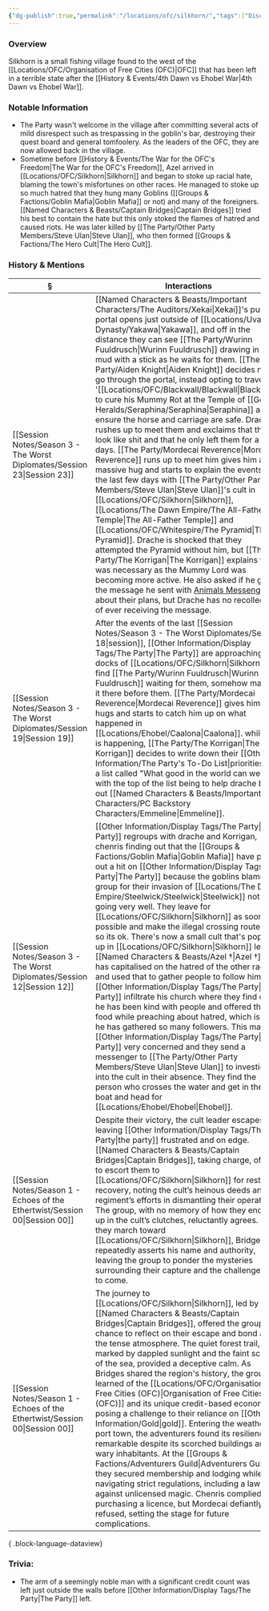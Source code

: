```yaml
---
{"dg-publish":true,"permalink":"/locations/ofc/silkhorn/","tags":["Discovered"],"updated":"2025-08-11T11:53:31.759+01:00"}
---
```


### Overview
Silkhorn is a small fishing village found to the west of the [[Locations/OFC/Organisation of Free Cities (OFC)\|OFC]] that has been left in a terrible state after the [[History & Events/4th Dawn vs Ehobel War\|4th Dawn vs Ehobel War]].

### Notable Information  
- The Party wasn't welcome in the village after committing several acts of mild disrespect such as trespassing in the goblin's bar, destroying their quest board and general tomfoolery. As the leaders of the OFC, they are now allowed back in the village. 
- Sometime before [[History & Events/The War for the OFC's Freedom\|The War for the OFC's Freedom]], Azel arrived in [[Locations/OFC/Silkhorn\|Silkhorn]] and began to stoke up racial hate, blaming the town's misfortunes on other races. He managed to stoke up so much hatred that they hung many Goblins ([[Groups & Factions/Goblin Mafia\|Goblin Mafia]] or not) and many of the foreigners. [[Named Characters & Beasts/Captain Bridges\|Captain Bridges]] tried his best to contain the hate but this only stoked the flames of hatred and caused riots. He was later killed by [[The Party/Other Party Members/Steve Ulan\|Steve Ulan]], who then formed [[Groups & Factions/The Hero Cult\|The Hero Cult]].

### History & Mentions
| §                                                                               | Interactions                                                                                                                                                                                                                                                                                                                                                                                                                                                                                                                                                                                                                                                                                                                                                                                                                                                                                                                                                                                                                                                                                    |
| ------------------------------------------------------------------------------- | ----------------------------------------------------------------------------------------------------------------------------------------------------------------------------------------------------------------------------------------------------------------------------------------------------------------------------------------------------------------------------------------------------------------------------------------------------------------------------------------------------------------------------------------------------------------------------------------------------------------------------------------------------------------------------------------------------------------------------------------------------------------------------------------------------------------------------------------------------------------------------------------------------------------------------------------------------------------------------------------------------------------------------------------------------------------------------------------------- |
| [[Session Notes/Season 3 - The Worst Diplomates/Session 23\|Session 23]]     | [[Named Characters & Beasts/Important Characters/The Auditors/Xekai\|Xekai]]'s purple portal opens just outside of [[Locations/Uvam Dynasty/Yakawa\|Yakawa]], and off in the distance they can see [[The Party/Wurinn Fuuldrusch\|Wurinn Fuuldrusch]] drawing in the mud with a stick as he waits for them. [[The Party/Aiden Knight\|Aiden Knight]] decides not to go through the portal, instead opting to travel to '[[Locations/OFC/Blackwall/Blackwall\|Blackwall]] to cure his Mummy Rot at the Temple of [[Gods & Heralds/Seraphina/Seraphina\|Seraphina]] and ensure the horse and carriage are safe. Drache rushes up to meet them and exclaims that they look like shit and that he only left them for a few days. [[The Party/Mordecai Reverence\|Mordecai Reverence]] runs up to meet him gives him a massive hug and starts to explain the events of the last few days with [[The Party/Other Party Members/Steve Ulan\|Steve Ulan]]'s cult in [[Locations/OFC/Silkhorn\|Silkhorn]], [[Locations/The Dawn Empire/The All-Father Temple\|The All-Father Temple]] and [[Locations/OFC/Whitespire/The Pyramid\|The Pyramid]]. Drache is shocked that they attempted the Pyramid without him, but [[The Party/The Korrigan\|The Korrigan]] explains that it was necessary as the Mummy Lord was becoming more active. He also asked if he got the message he sent with [Animals Messenger](https://www.dndbeyond.com/spells/1994-animal-messenger) about their plans, but Drache has no recollection of ever receiving the message. |
| [[Session Notes/Season 3 - The Worst Diplomates/Session 19\|Session 19]]     | After the events of the last [[Session Notes/Season 3 - The Worst Diplomates/Session 18\|session]], [[Other Information/Display Tags/The Party\|The Party]] are approaching the docks of [[Locations/OFC/Silkhorn\|Silkhorn]] to find [[The Party/Wurinn Fuuldrusch\|Wurinn Fuuldrusch]] waiting for them, somehow making it there before them. [[The Party/Mordecai Reverence\|Mordecai Reverence]] gives him a big hugs and starts to catch him up on what happened in [[Locations/Ehobel/Caalona\|Caalona]]. while this is happening, [[The Party/The Korrigan\|The Korrigan]] decides to write down their [[Other Information/The Party's To-Do List\|priorities]] on a list called "What good in the world can we do" with the top of the list being to help drache break out [[Named Characters & Beasts/Important Characters/PC Backstory Characters/Emmeline\|Emmeline]].                                                                                                                                                                                                                                                                                                                                                                                                                                                                                                                                               |
| [[Session Notes/Season 3 - The Worst Diplomates/Session 12\|Session 12]]     | [[Other Information/Display Tags/The Party\|The Party]] regroups with drache and Korrigan, chenris finding out that the [[Groups & Factions/Goblin Mafia\|Goblin Mafia]] have put out a hit on [[Other Information/Display Tags/The Party\|The Party]] because the goblins blame the group for their invasion of [[Locations/The Dawn Empire/Steelwick/Steelwick\|Steelwick]] not going very well. They leave for [[Locations/OFC/Silkhorn\|Silkhorn]] as soon as possible and make the illegal crossing route legal so its ok. There's now a small cult that's popped up in [[Locations/OFC/Silkhorn\|Silkhorn]] lead by [[Named Characters & Beasts/Azel †\|Azel †]]. He has capitalised on the hatred of the other races and used that to gather people to follow him. [[Other Information/Display Tags/The Party\|The Party]] infiltrate his church where they find out he has been kind with people and offered them food while preaching about hatred, which is how he has gathered so many followers. This makes [[Other Information/Display Tags/The Party\|The Party]] very concerned and they send a messenger to [[The Party/Other Party Members/Steve Ulan\|Steve Ulan]] to investigate into the cult in their absence. They find the person who crosses the water and get in the boat and head for [[Locations/Ehobel/Ehobel\|Ehobel]].                                                                                                                                                        |
| [[Session Notes/Season 1 - Echoes of the Ethertwist/Session 00\|Session 00]] | Despite their victory, the cult leader escapes, leaving [[Other Information/Display Tags/The Party\|the party]] frustrated and on edge. [[Named Characters & Beasts/Captain Bridges\|Captain Bridges]], taking charge, offers to escort them to [[Locations/OFC/Silkhorn\|Silkhorn]] for rest and recovery, noting the cult’s heinous deeds and his regiment’s efforts in dismantling their operations. The group, with no memory of how they ended up in the cult’s clutches, reluctantly agrees. As they march toward [[Locations/OFC/Silkhorn\|Silkhorn]], Bridges repeatedly asserts his name and authority, leaving the group to ponder the mysteries surrounding their capture and the challenges still to come.                                                                                                                                                                                                                                                                                                                                                                                                                                                                                                               |
| [[Session Notes/Season 1 - Echoes of the Ethertwist/Session 00\|Session 00]] | The journey to [[Locations/OFC/Silkhorn\|Silkhorn]], led by [[Named Characters & Beasts/Captain Bridges\|Captain Bridges]], offered the group a chance to reflect on their escape and bond amid the tense atmosphere. The quiet forest trail, marked by dappled sunlight and the faint scent of the sea, provided a deceptive calm. As Bridges shared the region's history, the group learned of the [[Locations/OFC/Organisation of Free Cities (OFC)\|Organisation of Free Cities (OFC)]] and its unique credit-based economy, posing a challenge to their reliance on [[Other Information/Gold\|gold]]. Entering the weathered port town, the adventurers found its resilience remarkable despite its scorched buildings and wary inhabitants. At the [[Groups & Factions/Adventurers Guild\|Adventurers Guild]], they secured membership and lodging while navigating strict regulations, including a law against unlicensed magic. Chenris complied, purchasing a licence, but Mordecai defiantly refused, setting the stage for future complications.                                                                                                                                                                                                                      |

{ .block-language-dataview}

### Trivia:
- The arm of a seemingly noble man with a significant credit count was left just outside the walls before [[Other Information/Display Tags/The Party\|The Party]] left.